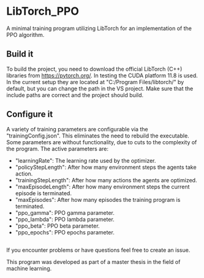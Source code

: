 # LibTorch_PPO
A minimal training program utilizing LibTorch for an implementation of the PPO algorithm. 

## Build it
To build the project, you need to download the official LibTorch (C++) libraries from https://pytorch.org/. In testing the CUDA platform 11.8 is used. 
In the current setup they are located at "C:/Program Files/libtorch/" by default, but you can change the path in the VS project. 
Make sure that the include paths are correct and the project should build. 

## Configure it
A variety of training parameters are configurable via the "trainingConfig.json". This eliminates the need to rebuild the executable. 
Some parameters are without functionality, due to cuts to the complexity of the program. The active parameters are: 
 - "learningRate": The learning rate used by the optimizer. 
 - "policyStepLength": After how many environment steps the agents take action. 
 - "trainingStepLength": After how many actions the agents are optimized.
 - "maxEpisodeLength": After how many environment steps the current episode is terminated.
 - "maxEpisodes": After how many episodes the training program is terminated.
 - "ppo_gamma": PPO gamma parameter.
 - "ppo_lambda": PPO lambda parameter.
 - "ppo_beta": PPO beta parameter.
 - "ppo_epochs": PPO epochs parameter.

##
If you encounter problems or have questions feel free to create an issue. 

This program was developed as part of a master thesis in the field of machine learning. 
